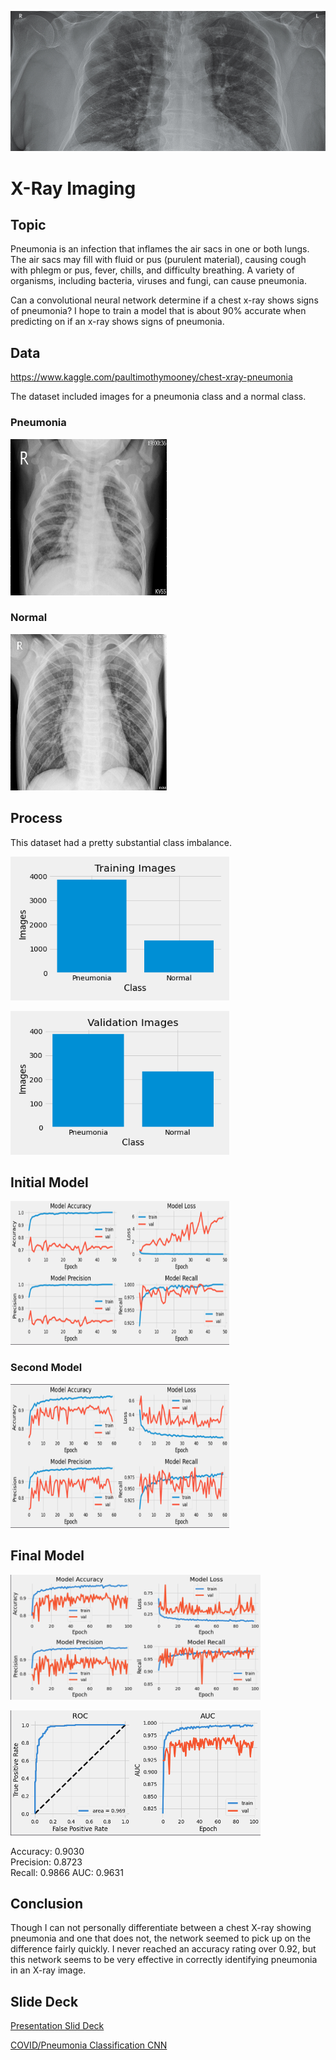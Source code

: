 
![](/images/title_image.png)

# X-Ray Imaging 

## Topic
Pneumonia is an infection that inflames the air sacs in one or both lungs. The air sacs may fill with fluid or pus (purulent material), causing cough with phlegm or pus, fever, chills, and difficulty breathing. A variety of organisms, including bacteria, viruses and fungi, can cause pneumonia.

Can a convolutional neural network determine if a chest x-ray shows signs of pneumonia?  I hope to train a model that is about 90% accurate when predicting on if an x-ray shows signs of pneumonia.

## Data
https://www.kaggle.com/paultimothymooney/chest-xray-pneumonia

The dataset included images for a pneumonia class and a normal class.

### Pneumonia
<img src="/images/xrays/pneum/person49_virus_101.jpeg" alt="pneumonia"
	title="pneumonia" width="250" height="250" />

### Normal
<img src="/images/xrays/norm/NORMAL2-IM-0198-0001.jpeg" alt="normal"
	title="normal" width="250" height="250" />

## Process
This dataset had a pretty substantial class imbalance.  

<img src="/images/plots/training_images.png" alt="dist1"
	title="dist1" width="350" height="230" />

<img src="/images/plots/validation_images.png" alt="dist2"
	title="dist2" width="350" height="230" />  


## Initial Model 

<img src="/images/plots/swish_to_relu.png" alt="relu"
	title="relu" width="350" height="230" /> 


### Second Model

<img src="/images/plots/added_augmentation_60_epochs.png" alt="aug"
	title="aug" width="350" height="230" /> 
 
## Final Model

<img src="/images/plots/FINAL_MODEL_2.png" alt="final"
	title="final" width="400" height="200" /> 

<img src="/images/plots/FINAL_MODEL_2_ROC.png" alt="final_roc"
	title="final_roc" width="400" height="200" /> 

Accuracy: 0.9030   
Precision: 0.8723   
Recall: 0.9866 
AUC: 0.9631


## Conclusion
Though I can not personally differentiate between a chest X-ray showing pneumonia and one that does not, the network seemed to pick up on the difference fairly quickly.  I never reached an accuracy rating over 0.92, but this network seems to be very effective in correctly identifying pneumonia in an X-ray image.

## Slide Deck
[Presentation Slid Deck](https://github.com/brentthayer1/x_ray_imaging/tree/master/presentation)

[COVID/Pneumonia Classification CNN](https://github.com/brentthayer1/cov_pneum_classification)